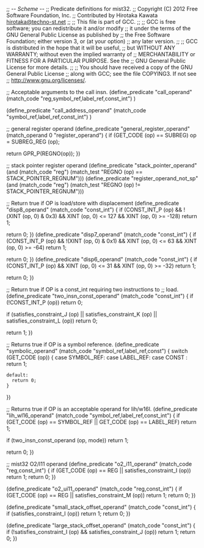 ;; -*- Scheme -*-
;; Predicate definitions for mist32.
;; Copyright (C) 2012 Free Software Foundation, Inc.
;; Contributed by Hirotaka Kawata <hirotaka@techno-st.net>
;;
;; This file is part of GCC.
;;
;; GCC is free software; you can redistribute it and/or modify
;; it under the terms of the GNU General Public License as published by
;; the Free Software Foundation; either version 3, or (at your option)
;; any later version.
;;
;; GCC is distributed in the hope that it will be useful,
;; but WITHOUT ANY WARRANTY; without even the implied warranty of
;; MERCHANTABILITY or FITNESS FOR A PARTICULAR PURPOSE.  See the
;; GNU General Public License for more details.
;;
;; You should have received a copy of the GNU General Public License
;; along with GCC; see the file COPYING3.  If not see
;; <http://www.gnu.org/licenses/>.


;; Acceptable arguments to the call insn.
(define_predicate "call_operand"
  (match_code "reg,symbol_ref,label_ref,const_int")
)

(define_predicate "call_address_operand"
  (match_code "symbol_ref,label_ref,const_int")
)

;; general register operand
(define_predicate "general_register_operand"
  (match_operand 0 "register_operand")
{
  if (GET_CODE (op) == SUBREG)
    op = SUBREG_REG (op);

  return GPR_P(REGNO(op));
})

;; stack pointer register operand
(define_predicate "stack_pointer_operand"
  (and (match_code "reg")
       (match_test "REGNO (op) == STACK_POINTER_REGNUM")))
(define_predicate "register_operand_not_sp"
  (and (match_code "reg")
       (match_test "REGNO (op) != STACK_POINTER_REGNUM")))

;; Return true if OP is load/store with displacement
(define_predicate "disp8_operand"
  (match_code "const_int")
{
  if (CONST_INT_P (op)
      && !(XINT (op, 0) & 0x3)
      && XINT (op, 0) <= 127
      && XINT (op, 0) >= -128)
    return 1;

   return 0;
})
(define_predicate "disp7_operand"
  (match_code "const_int")
{
  if (CONST_INT_P (op)
      && !(XINT (op, 0) & 0x1)
      && XINT (op, 0) <= 63
      && XINT (op, 0) >= -64)
    return 1;

   return 0;
})
(define_predicate "disp6_operand"
  (match_code "const_int")
{
  if (CONST_INT_P (op)
      && XINT (op, 0) <= 31
      && XINT (op, 0) >= -32)
    return 1;

   return 0;
})

;; Return true if OP is a const_int requiring two instructions to
;; load.
(define_predicate "two_insn_const_operand"
  (match_code "const_int")
{
  if (!CONST_INT_P (op))
    return 0;

  if (satisfies_constraint_J (op)
      || satisfies_constraint_K (op)
      || satisfies_constraint_L (op))
    return 0;

  return 1;
})

;; Returns true if OP is a symbol reference.
(define_predicate "symbolic_operand"
  (match_code "symbol_ref,label_ref,const")
{
  switch (GET_CODE (op))
    {
    case SYMBOL_REF:
    case LABEL_REF:
    case CONST :
      return 1;

    default:
      return 0;
    }
})

;; Returns true if OP is an acceptable operand for lih/w16l.
(define_predicate "lih_wl16_operand"
  (match_code "symbol_ref,label_ref,const_int")
{
  if (GET_CODE (op) == SYMBOL_REF
      || GET_CODE (op) == LABEL_REF)
    return 1;

  if (two_insn_const_operand (op, mode))
    return 1;

  return 0;
})

;; mist32 O2/I11 operand
(define_predicate "o2_i11_operand"
  (match_code "reg,const_int")
{
  if (GET_CODE (op) == REG || satisfies_constraint_I (op))
    return 1;
  return 0;
})

(define_predicate "o2_ui11_operand"
  (match_code "reg,const_int")
{
  if (GET_CODE (op) == REG || satisfies_constraint_M (op))
    return 1;
  return 0;
})

(define_predicate "small_stack_offset_operand"
  (match_code "const_int")
{
  if (satisfies_constraint_I (op))
    return 1;
  return 0;
})

(define_predicate "large_stack_offset_operand"
  (match_code "const_int")
{
  if (!satisfies_constraint_I (op) && satisfies_constraint_J (op))
    return 1;
  return 0;
})
